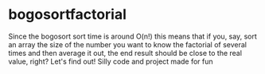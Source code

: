 # bogosortfactorial
Since the bogosort sort time is around O(n!) this means that if you, say, 
sort an array the size of the number you want to know the factorial of 
several times and then average it out, the end result should be close to the real value, right? 
Let's find out! Silly code and project made for fun
